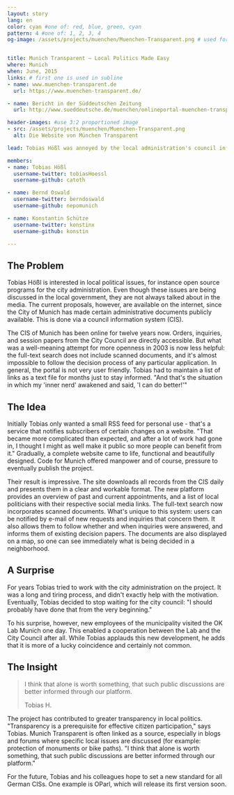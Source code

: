 ```yaml
---
layout: story
lang: en
color: cyan #one of: red, blue, green, cyan
pattern: 4 #one of: 1, 2, 3, 4 
og-image: /assets/projects/muenchen/Muenchen-Transparent.png # used for facebook & twitter card


title: Munich Transparent – Local Politics Made Easy
where: Munich
when: June, 2015
links: # first one is used in subline
- name: www.muenchen-transparent.de
  url: https://www.muenchen-transparent.de/

- name: Bericht in der Süddeutschen Zeitung
  url: http://www.sueddeutsche.de/muenchen/onlineportal-muenchen-transparent-das-glaeserne-rathaus-1.2328588

header-images: #use 3:2 proportioned image
- src: /assets/projects/muenchen/Muenchen-Transparent.png
  alt: Die Website von München Transparent

lead: Tobias Hößl was annoyed by the local administration's council information system. He decided to make his own website that provided crucial features. This project has now become a platform for transparency in Munich. The users are thrilled.

members:
- name: Tobias Hößl
  username-twitter: tobiasHoessl
  username-github: catoth

- name: Bernd Oswald
  username-twitter: berndoswald
  username-github: nepomunich

- name: Konstantin Schütze
  username-twitter: konstinx
  username-github: konstin

---
```

## The Problem

Tobias Hößl is interested in local political issues, for instance open source programs for the city administration. Even though these issues are being discussed in the local government, they are not always talked about in the media. The current proposals, however, are available on the internet, since the City of Munich has made certain administrative documents publicly available. This is done via a council information system (CIS).

The CIS of Munich has been online for twelve years now. Orders, inquiries, and session papers from the City Council are directly accessible. But what was a well-meaning attempt for more openness in 2003 is now less helpful: the full-text search does not include scanned documents, and it's almost impossible to follow the decision process of any particular application. In general, the portal is not very user friendly. Tobias had to maintain a list of links as a text file for months just to stay informed. "And that's the situation in which my 'inner nerd' awakened and said, 'I can do better!'"

## The Idea

Initially Tobias only wanted a small RSS feed for personal use - that's a service that notifies subscribers of certain changes on a website. "That became more complicated than expected, and after a lot of work had gone in, I thought I might as well make it public so more people can benefit from it." Gradually, a complete website came to life, functional and beautifully designed. Code for Munich offered manpower and of course, pressure to eventually publish the project.

Their result is impressive. The site downloads all records from the CIS daily and presents them in a clear and workable format. The new platform provides an overview of past and current appointments, and a list of local politicians with their respective social media links. The full-text search now incorporates scanned documents. What's unique to this system: users can be notified by e-mail of new requests and inquiries that concern them. It also allows them to follow whether and when inquiries were answered, and informs them of existing decision papers. The documents are also displayed on a map, so one can see immediately what is being decided in a neighborhood.

## A Surprise

For years Tobias tried to work with the city administration on the project. It was a long and tiring process, and didn't exactly help with the motivation. Eventually, Tobias decided to stop waiting for the city council: "I should probably have done that from the very beginning."

To his surprise, however, new employees of the municipality visited the OK Lab Munich one day. This enabled a cooperation between the Lab and the City Council after all. While Tobias applauds this new development, he adds that it is more of a lucky coincidence and certainly not common.

## The Insight

<blockquote>
  <p>I think that alone is worth something, that such public discussions are better informed through our platform.</p>
  <footer>Tobias H.</footer>
</blockquote>

The project has contributed to greater transparency in local politics. "Transparency is a prerequisite for effective citizen participation," says Tobias. Munich Transparent is often linked as a source, especially in blogs and forums where specific local issues are discussed (for example: protection of monuments or bike paths). "I think that alone is worth something, that such public discussions are better informed through our platform."

For the future, Tobias and his colleagues hope to set a new standard for all German CISs. One example is OParl, which will release its first version soon.
